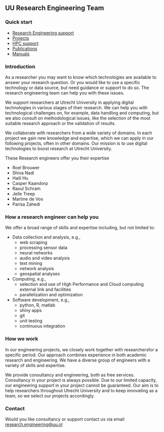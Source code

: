 ## UU Research Engineering Team 

### Quick start
- [Research Engineering support](#how-a-research-engineer-can-help-you)
- [Projects](docs/projects.md)
- [HPC support](docs/hpc.md)
- [Publications](docs/publications.md)
- [Manuals](docs/manuals.md)


### Introduction

As a researcher you may want to know which technologies are available to answer your research question. Or you would like to use a specific technology or data source, but need guidance or support to do so. The research engineering team can help you with these issues.

We support researchers at Utrecht University in applying digital technologies in various stages of their research. We can help you with technological challenges on, for example, data handling and computing, but we also consult on methodological issues, like the selection of the most suitable research approach or the validation of results.

We collaborate with researchers from a wide variety of domains. In each project we gain new knowledge and expertise, which we can apply in our following projects, often in other domains. Our mission is to use digital technologies to boost research at Utrecht University.

These Research engineers offer you their expertise

- Roel Brouwer
- Shiva Nadi
- Haili Hu
- Casper Kaandorp
- Raoul Schram
- Jelle Treep
- Martine de Vos
- Parisa Zahedi

### How a research engineer can help you

We offer a broad range of skills and expertise including, but not limited to:

- Data collection and analysis, e.g.,
  - web scraping
  - processing sensor data
  - neural networks
  - audio and video analysis
  - text mining
  - network analysis
  - geospatial analyses
- Computing, e.g.,
  - selection and use of High Performance and Cloud computing external link and facilities
  - parallelization and optimization
- Software development, e.g.,
  - python, R, matlab
  - shiny apps
  - git
  - unit testing
  - continuous integration

### How we work

In our engineering projects, we closely work together with researchersfor a specific period. Our approach combines experience in both academic research and engineering. We have a diverse group of engineers with a variety of skills and expertise.

We provide consultancy and engineering, both as free services. Consultancy in your project is always possible. Due to our limited capacity, our engineering support in your project cannot be guaranteed. Our aim is to help researchers throughout Utrecht University and to keep innovating as a team, so we select our projects accordingly.

### Contact
Would you like consultancy or support contact us via email research.engineering@uu.nl
